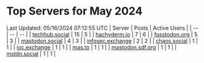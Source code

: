 # Top Servers for May 2024
Last Updated: 05/16/2024 07:12:55 UTC
| Server | Posts | Active Users |
| -- | -- | -- |
| [techhub.social](https://techhub.social/tags/PowerShell) | 15 | 5 |
| [hachyderm.io](https://hachyderm.io/tags/PowerShell) | 7 | 6 |
| [fosstodon.org](https://fosstodon.org/tags/PowerShell) | 5 | 3 |
| [mastodon.social](https://mastodon.social/tags/PowerShell) | 4 | 3 |
| [infosec.exchange](https://infosec.exchange/tags/PowerShell) | 2 | 2 |
| [chaos.social](https://chaos.social/tags/PowerShell) | 1 | 1 |
| [ioc.exchange](https://ioc.exchange/tags/PowerShell) | 1 | 1 |
| [mas.to](https://mas.to/tags/PowerShell) | 1 | 1 |
| [mastodon.sdf.org](https://mastodon.sdf.org/tags/PowerShell) | 1 | 1 |
| [mstdn.social](https://mstdn.social/tags/PowerShell) | 1 | 1 |
